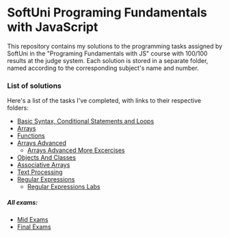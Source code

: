 # SoftUni Programing Fundamentals with JavaScript
This repository contains my solutions to the programming tasks assigned by SoftUni in the "Programing Fundamentals with JS" course with 100/100 results at the judge system. Each solution is stored in a separate folder, named according to the corresponding subject's name and number.

### List of solutions
Here's a list of the tasks I've completed, with links to their respective folders:
* [Basic Syntax, Conditional Statements and Loops](./1.BasicSyntaxEXC)
* [Arrays](./3.ArraysEXC)
* [Functions](./4.FunctionsEXC)
* [Arrays Advanced](./5.ArraysAdvancedEXC)
  * [Arrays Advanced More Excercises](./5.ArraysAdvancedMoreEXC)
* [Objects And Classes](./6.ObjectsAndClassesEXC)
* [Associative Arrays](./7.AssociativeArraysEXC)
* [Text Processing](./8.TextProcessingEXC)
* [Regular Expressions](./9.RegExEXC)
  * [Regular Expressions Labs](./9.RegExLAB)
##### All exams:
* [Mid Exams](./AllMidExams)
* [Final Exams](./AllFinalExams)

